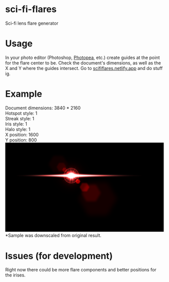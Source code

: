 # sci-fi-flares
Sci-fi lens flare generator

# Usage
In your photo editor (Photoshop, <a href="https://photopea.com">Photopea</a>, etc.) create guides at the point for the flare center to be. Check the document's dimensions, as well as the X and Y where the guides intersect. Go to <a href="https://scififlares.netlify.app">scififlares.netlify.app</a> and do stuff ig.

# Example
Document dimensions: 3840 * 2160<br />
Hotspot style: 1<br />
Streak style: 1<br />
Iris style: 1<br />
Halo style: 1<br />
X position: 1600<br />
Y position: 800<br />
<img src="demoflare.jpg" />*Sample was downscaled from original result.

# Issues (for development)
Right now there could be more flare components and better positions for the irises.